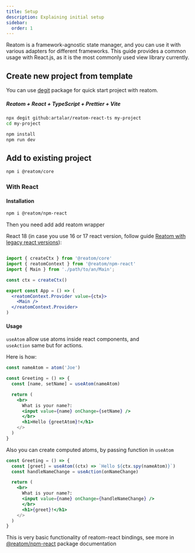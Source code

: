 ```yaml
---
title: Setup
description: Explaining initial setup
sidebar: 
  order: 1
---
```


Reatom is a framework-agnostic state manager, and you can use it with various adapters for different frameworks. This guide provides a common usage with React.js, as it is the most commonly used view library currently.

## Create new project from template

You can use [degit](https://github.com/Rich-Harris/degit) package for quick start project with reatom.  

##### Reatom + React + TypeScript + Prettier + Vite

```sh
npx degit github:artalar/reatom-react-ts my-project
cd my-project

npm install
npm run dev
```


## Add to existing project

```sh
npm i @reatom/core
```

### With React

#### Installation

```sh
npm i @reatom/npm-react
```

Then you need add add reatom wrapper

React 18 (in case you use 16 or 17 react version, follow guide [Reatom with legacy react versions](/recipes/react-legacy/)):
```jsx

import { createCtx } from '@reatom/core'
import { reatomContext } from '@reatom/npm-react'
import { Main } from './path/to/an/Main';

const ctx = createCtx()

export const App = () => (
  <reatomContext.Provider value={ctx}>
    <Main />
  </reatomContext.Provider>
)

```

#### Usage

`useAtom` allow use atoms inside react components, and  
`useAction` same but for actions.

Here is how:

```jsx
const nameAtom = atom('Joe')

const Greeting = () => {
  const [name, setName] = useAtom(nameAtom)

  return (
    <br>
      What is your name?:
      <input value={name} onChange={setName} />
      </br>
      <h1>Hello {greetAtom}!</h1>
    </>
  )
}
```
Also you can create computed atoms, by passing function in `useAtom`

```jsx
const Greeting = () => {
  const [greet] = useAtom((ctx) => `Hello ${ctx.spy(nameAtom)}`)
  const handleNameChange = useAction(onNameChange)

  return (
    <br>
      What is your name?:
      <input value={name} onChange={handleNameChange} />
      </br>
      <h1>{greet}!</h1>
    </>
  )
}
```

This is very basic functionality of reatom-react bindings, see more in [@reatom/npm-react](/package/npm-react/) package documentation

<!--
### With Solid

### With Vue
-->
